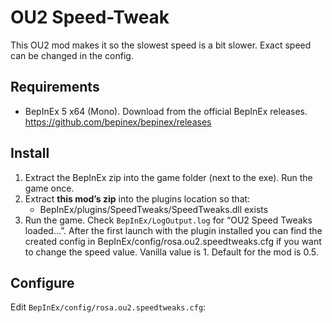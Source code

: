 # OU2 Speed-Tweak
This OU2 mod makes it so the slowest speed is a bit slower. Exact speed can be changed in the config.

## Requirements
- BepInEx 5 x64 (Mono). Download from the official BepInEx releases. https://github.com/bepinex/bepinex/releases

## Install
1. Extract the BepInEx zip into the game folder (next to the exe). Run the game once.
2. Extract **this mod’s zip** into the plugins location so that:
   - BepInEx/plugins/SpeedTweaks/SpeedTweaks.dll exists
3. Run the game. Check `BepInEx/LogOutput.log` for “OU2 Speed Tweaks loaded…”. After the first launch with the plugin installed you can find the created config in BepInEx/config/rosa.ou2.speedtweaks.cfg if you want to change the speed value. Vanilla value is 1. Default for the mod is 0.5.

## Configure
Edit `BepInEx/config/rosa.ou2.speedtweaks.cfg`:
